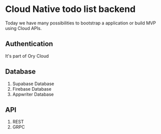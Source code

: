 # Cloud Native todo list backend

Today we have many possibilities to bootstrap a application or build MVP using Cloud APIs.

## Authentication

It's part of Ory Cloud

## Database

1. Supabase Database
2. Firebase Database
3. Appwriter Database

## API

1. REST 
2. GRPC
